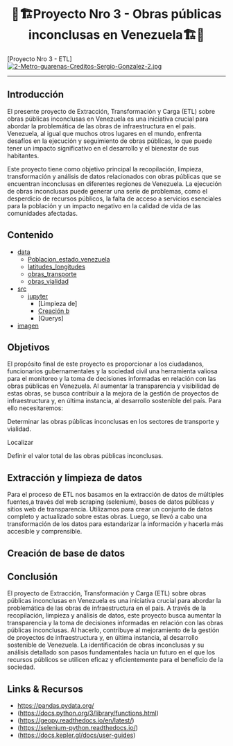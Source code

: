 <div align="center">

# **🚧🏗️Proyecto Nro 3 - Obras públicas inconclusas en Venezuela🏗️🚧** </div>
[Proyecto Nro 3 - ETL][![2-Metro-guarenas-Creditos-Sergio-Gonzalez-2.jpg](https://i.postimg.cc/vB7mLWxV/2-Metro-guarenas-Creditos-Sergio-Gonzalez-2.jpg)](https://postimg.cc/DJZF74gv)


---
</div>

## Introducción
El presente proyecto de Extracción, Transformación y Carga (ETL) sobre obras públicas inconclusas en Venezuela es una iniciativa crucial para abordar la problemática de las obras de infraestructura en el país. Venezuela, al igual que muchos otros lugares en el mundo, enfrenta desafíos en la ejecución y seguimiento de obras públicas, lo que puede tener un impacto significativo en el desarrollo y el bienestar de sus habitantes.

Este proyecto tiene como objetivo principal la recopilación, limpieza, transformación y análisis de datos relacionados con obras públicas que se encuentran inconclusas en diferentes regiones de Venezuela. La ejecución de obras inconclusas puede generar una serie de problemas, como el desperdicio de recursos públicos, la falta de acceso a servicios esenciales para la población y un impacto negativo en la calidad de vida de las comunidades afectadas.


## Contenido
- [data](https://github.com/Christelllameda/Proyecto-Nro-3/tree/main/data)
    - [Poblacion_estado_venezuela](https://github.com/Christelllameda/Proyecto-Nro-3/blob/main/data/Poblacion_estado_venezuela.csv)
    - [latitudes_longitudes](https://github.com/Christelllameda/Proyecto-Nro-3/blob/main/data/latitudes_longitudes.csv)
    - [obras_transporte](https://github.com/Christelllameda/Proyecto-Nro-3/blob/main/data/obras_transporte.csv)
    - [obras_vialidad](https://github.com/Christelllameda/Proyecto-Nro-3/blob/main/data/obras_vialidad.csv)
- [src](https://github.com/Christelllameda/Proyecto-Nro-3/tree/main/src)
    - [jupyter](https://github.com/Christelllameda/Proyecto-Nro-3/tree/main/src/jupyter)
        - [Limpieza de]
        - [Creación b]()
        - [Querys]
- [imagen](https://github.com/Christelllameda/Proyecto-Nro-3/tree/main/imagen)


## Objetivos
El propósito final de este proyecto es proporcionar a los ciudadanos, funcionarios gubernamentales y la sociedad civil una herramienta valiosa para el monitoreo y la toma de decisiones informadas en relación con las obras públicas en Venezuela. Al aumentar la transparencia y visibilidad de estas obras, se busca contribuir a la mejora de la gestión de proyectos de infraestructura y, en última instancia, al desarrollo sostenible del país.
Para ello necesitaremos:

Determinar las obras públicas inconclusas en los sectores de transporte y vialidad.

Localizar 

Definir el valor total de las obras públicas inconclusas.

## Extracción y limpieza de datos
Para el proceso de ETL nos basamos en la extracción de datos de múltiples fuentes,a través del web scraping (selenium), bases de datos públicas y sitios web de transparencia. 
Utilizamos para crear un conjunto de datos completo y actualizado sobre estas obras. Luego, se llevó a cabo una transformación de los datos para estandarizar la información y hacerla más accesible y comprensible. 

## Creación de base de datos




## Conclusión
El proyecto de Extracción, Transformación y Carga (ETL) sobre obras públicas inconclusas en Venezuela es una iniciativa crucial para abordar la problemática de las obras de infraestructura en el país. A través de la recopilación, limpieza y análisis de datos, este proyecto busca aumentar la transparencia y la toma de decisiones informadas en relación con las obras públicas inconclusas. Al hacerlo, contribuye al mejoramiento de la gestión de proyectos de infraestructura y, en última instancia, al desarrollo sostenible de Venezuela. La identificación de obras inconclusas y su análisis detallado son pasos fundamentales hacia un futuro en el que los recursos públicos se utilicen eficaz y eficientemente para el beneficio de la sociedad.

## Links & Recursos
- https://pandas.pydata.org/
- (https://docs.python.org/3/library/functions.html)
- (https://geopy.readthedocs.io/en/latest/)
- (https://selenium-python.readthedocs.io/)
- (https://docs.kepler.gl/docs/user-guides)